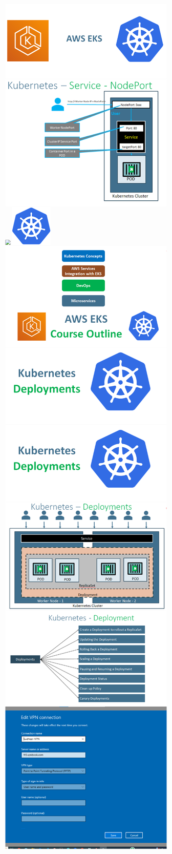 ![](eks-kubernets.png)
![](NodePort-Service.png)
![](Kubernetes-ReplicaSets.png)
![](kubernets.png)
![](CourseOutline.png)
![](KubernetesDeployments.png)
![](KubernetesDeployments.png)
![](Deployments.png)
![](Deploymentfeatures.png)
![](2023-08-03-14-39-41.png)
